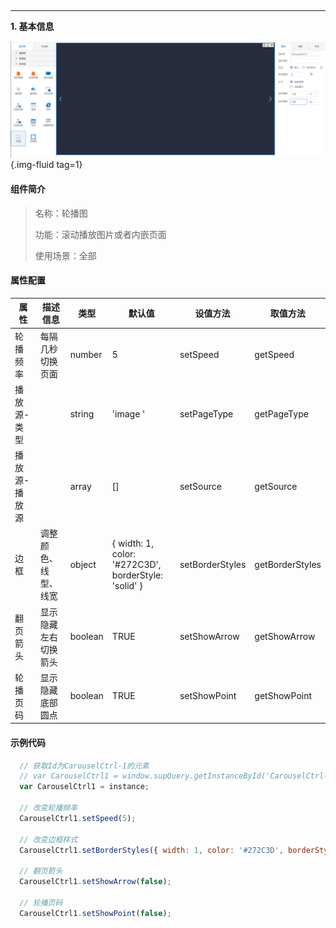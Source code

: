 <h2></h2>

---

**1\. 基本信息**

![轮播图](../../assets/img/configuration_CarouselCtrl.png "轮播图"){.img-fluid tag=1}


#### **组件简介**

> 名称：轮播图
>
> 功能：滚动播放图片或者内嵌页面
>
> 使用场景：全部

#### **属性配置**

| 属性       | 描述信息       | 类型      | 默认值                                                     | 设值方法            | 取值方法            |
|----------|------------|---------|---------------------------------------------------------|-----------------|-----------------|
| 轮播频率     | 每隔几秒切换页面   | number  | 5                                                       | setSpeed        | getSpeed        |
| 播放源\-类型  |            | string  | 'image '                                                 | setPageType     | getPageType     |
| 播放源\-播放源 |            | array   | \[\]                                                    | setSource       | getSource       |
| 边框       | 调整颜色、线型、线宽 | object  | \{ width: 1, color: '\#272C3D', borderStyle: 'solid' \} | setBorderStyles | getBorderStyles |
| 翻页箭头     | 显示隐藏左右切换箭头 | boolean | TRUE                                                    | setShowArrow    | getShowArrow    |
| 轮播页码     | 显示隐藏底部圆点   | boolean | TRUE                                                    | setShowPoint    | getShowPoint    |


#### **示例代码**

```javascript
  // 获取Id为CarouselCtrl-1的元素
  // var CarouselCtrl1 = window.supQuery.getInstanceById('CarouselCtrl-1');
  var CarouselCtrl1 = instance;

  // 改变轮播频率
  CarouselCtrl1.setSpeed(5);
  
  // 改变边框样式
  CarouselCtrl1.setBorderStyles({ width: 1, color: '#272C3D', borderStyle: 'solid' });

  // 翻页箭头
  CarouselCtrl1.setShowArrow(false);

  // 轮播页码
  CarouselCtrl1.setShowPoint(false);
```

